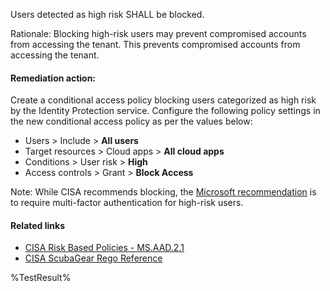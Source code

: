 Users detected as high risk SHALL be blocked.

Rationale: Blocking high-risk users may prevent compromised accounts from accessing the tenant. This prevents compromised accounts from accessing the tenant.

#### Remediation action:

Create a conditional access policy blocking users categorized as high risk by the Identity Protection service. Configure the following policy settings in the new conditional access policy as per the values below:

* Users > Include > **All users**
* Target resources > Cloud apps > **All cloud apps**
* Conditions > User risk > **High**
* Access controls > Grant > **Block Access**

Note: While CISA recommends blocking, the [Microsoft recommendation](https://learn.microsoft.com/entra/id-protection/howto-identity-protection-configure-risk-policies#microsofts-recommendation) is to require multi-factor authentication for high-risk users.

#### Related links

* [CISA Risk Based Policies - MS.AAD.2.1](https://github.com/cisagov/ScubaGear/blob/main/PowerShell/ScubaGear/baselines/aad.md#msaad21v1)
* [CISA ScubaGear Rego Reference](https://github.com/cisagov/ScubaGear/blob/main/PowerShell/ScubaGear/Rego/AADConfig.rego#L85)

<!--- Results --->
%TestResult%
